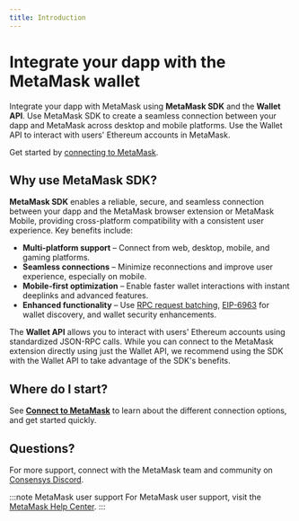 ```yaml
---
title: Introduction
---
```


# Integrate your dapp with the MetaMask wallet

Integrate your dapp with MetaMask using **MetaMask SDK** and the **Wallet API**.
Use MetaMask SDK to create a seamless connection between your dapp and MetaMask across desktop and mobile platforms.
Use the Wallet API to interact with users' Ethereum accounts in MetaMask.

Get started by [connecting to MetaMask](connect/index.md).

## Why use MetaMask SDK?

**MetaMask SDK** enables a reliable, secure, and seamless connection between your dapp and the MetaMask browser extension or MetaMask Mobile, providing cross-platform compatibility with a consistent user experience. Key benefits include:

- **Multi-platform support** – Connect from web, desktop, mobile, and gaming platforms.
- **Seamless connections** – Minimize reconnections and improve user experience, especially on mobile.
- **Mobile-first optimization** – Enable faster wallet interactions with instant deeplinks and advanced features.
- **Enhanced functionality** – Use [RPC request batching](how-to/batch-json-rpc-requests.md), [EIP-6963](/wallet/concepts/wallet-interoperability.md) for wallet discovery, and wallet security enhancements.

The **Wallet API** allows you to interact with users' Ethereum accounts using standardized JSON-RPC calls.
While you can connect to the MetaMask extension directly using just the Wallet API, we recommend using the SDK with the Wallet API to take advantage of the SDK's benefits.

## Where do I start?

See [**Connect to MetaMask**](connect/index.md) to learn about the different connection options,
and get started quickly.

## Questions?

For more support, connect with the MetaMask team and community on [Consensys Discord](https://discord.gg/consensys).

:::note MetaMask user support
For MetaMask user support, visit the [MetaMask Help Center](https://support.metamask.io/).
:::
